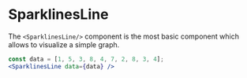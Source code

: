 <script setup>
import {SparklinesLineExample} from "../../examples/sparklines-line.vue";
</script>

# SparklinesLine

The `<SparklinesLine/>` component is the most basic component which allows to visualize a simple graph.

<SparklinesLineExample/>

```jsx
const data = [1, 5, 3, 8, 4, 7, 2, 8, 3, 4];
<SparklinesLine data={data} />
```
